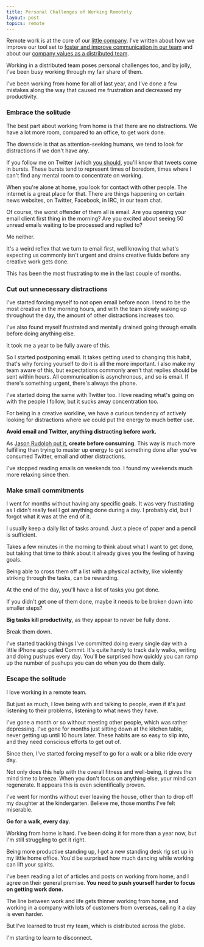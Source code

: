 ```yaml
---
title: Personal Challenges of Working Remotely
layout: post
topics: remote
---
```

Remote work is at the core of our [little company](https://travis-ci.com). I've
written about how we improve our tool set to [foster and improve communication
in our
team](http://blog.travis-ci.com/2014-02-03-how-we-manage-work-in-a-remote-team/)
and about our [company values as a distributed
team](http://blog.travis-ci.com/2014-02-13-how-we-roll-as-a-team/).

Working in a distributed team poses personal challenges too, and by jolly, I've
been busy working through my fair share of them.

I've been working from home for all of last year, and I've done a few mistakes
along the way that caused me frustration and decreased my productivity.

### Embrace the solitude

The best part about working from home is that there are no distractions. We have
a lot more room, compared to an office, to get work done.

The downside is that as attention-seeking humans, we tend to look for
distractions if we don't have any.

If you follow me on Twitter (which [you should](https://twitter.com/roidrage),
you'll know that tweets come in bursts. These bursts tend to represent times of
boredom, times where I can't find any mental room to concentrate on working.

When you're alone at home, you look for contact with other people. The internet
is a great place for that. There are things happening on certain news websites,
on Twitter, Facebook, in IRC, in our team chat.

Of course, the worst offender of them all is email. Are you opening your email
client first thing in the morning? Are you excited about seeing 50 unread emails
waiting to be processed and replied to?

Me neither.

It's a weird reflex that we turn to email first, well knowing that what's
expecting us commonly isn't urgent and drains creative fluids before any
creative work gets done.

This has been the most frustrating to me in the last couple of months.

### Cut out unnecessary distractions

I've started forcing myself to not open email before noon. I tend to be the most
creative in the morning hours, and with the team slowly waking up throughout the
day, the amount of other distractions increases too.

I've also found myself frustrated and mentally drained going through emails
before doing anything else.

It took me a year to be fully aware of this.

So I started postponing email. It takes getting used to changing this habit,
that's why forcing yourself to do it is all the more important. I also make my
team aware of this, but expectations commonly aren't that replies should be sent
within hours. All communication is asynchronous, and so is email. If there's
something urgent, there's always the phone.

I've started doing the same with Twitter too. I love reading what's going on
with the people I follow, but it sucks away concentration too.

For being in a creative workline, we have a curious tendency of actively looking
for distractions where we could put the energy to much better use.
  
**Avoid email and Twitter, anything distracting before work.**
  
As [Jason Rudolph put
it](http://wynnnetherland.com/journal/i-love-the-smell-of-facepalm-in-the-morning), **create before consuming**. This way is much more
fulfilling than trying to muster up energy to get something done after you've
consumed Twitter, email and other distractions.

I've stopped reading emails on weekends too. I found my weekends much more
relaxing since then.

### Make small commitments

I went for months without having any specific goals. It was very frustrating
as I didn't really feel I got anything done during a day. I probably did, but
I forgot what it was at the end of it.

I usually keep a daily list of tasks around. Just a piece of paper and a
pencil is sufficient.

Takes a few minutes in the morning to think about what I want to get done, but
taking that time to think about it already gives you the feeling of having
goals.

Being able to cross them off a list with a physical activity, like violently
striking through the tasks, can be rewarding.

At the end of the day, you'll have a list of tasks you got done.

If you didn't get one of them done, maybe it needs to be broken down into
smaller steps?

**Big tasks kill productivity**, as they appear to never be fully done.

Break them down.

I've started tracking things I've committed doing every single day with a
little iPhone app called Commit. It's quite handy to track daily walks,
writing and doing pushups every day. You'll be surprised how quickly you can
ramp up the number of pushups you can do when you do them daily.

### Escape the solitude

I love working in a remote team.

But just as much, I love being with and talking to people, even if it's just
listening to their problems, listening to what news they have.

I've gone a month or so without meeting other people, which was rather
depressing. I've gone for months just sitting down at the kitchen table, never
getting up until 10 hours later. These habits are so easy to slip into, and
they need conscious efforts to get out of.

Since then, I've started forcing myself to go for a walk or a bike ride every
day.

Not only does this help with the overall fitness and well-being, it gives the
mind time to breeze. When you don't focus on anything else, your mind can
regenerate. It appears this is even scientifically proven.

I've went for months without ever leaving the house, other than to drop off my
daughter at the kindergarten. Believe me, those months I've felt miserable.

**Go for a walk, every day.**

Working from home is hard. I've been doing it for more than a year now, but
I'm still struggling to get it right.

Being more productive standing up, I got a new standing desk rig set up in my
little home office. You'd be surprised how much dancing while working can lift
your spirits.

I've been reading a lot of articles and posts on working from home, and I
agree on their general premise. **You need to push yourself harder to focus on
getting work done.**

The line between work and life gets thinner working from home, and working in
a company with lots of customers from overseas, calling it a day is even
harder.

But I've learned to trust my team, which is distributed across the globe.

I'm starting to learn to disconnect.
